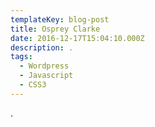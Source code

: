 ```yaml
---
templateKey: blog-post
title: Osprey Clarke
date: 2016-12-17T15:04:10.000Z
description: .
tags:
  - Wordpress
  - Javascript
  - CSS3
---
```

.
